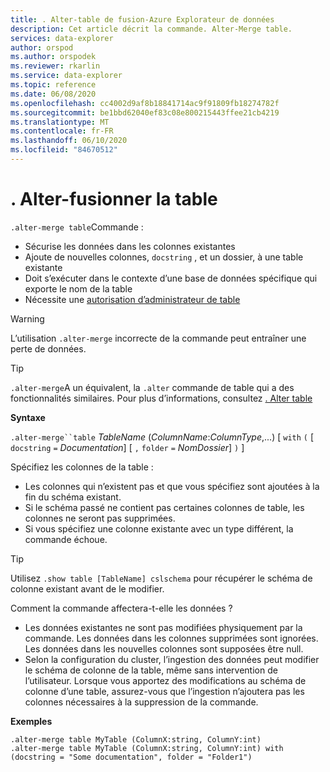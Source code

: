 ```yaml
---
title: . Alter-table de fusion-Azure Explorateur de données
description: Cet article décrit la commande. Alter-Merge table.
services: data-explorer
author: orspod
ms.author: orspodek
ms.reviewer: rkarlin
ms.service: data-explorer
ms.topic: reference
ms.date: 06/08/2020
ms.openlocfilehash: cc4002d9af8b18841714ac9f91809fb18274782f
ms.sourcegitcommit: be1bbd62040ef83c08e800215443ffee21cb4219
ms.translationtype: MT
ms.contentlocale: fr-FR
ms.lasthandoff: 06/10/2020
ms.locfileid: "84670512"
---
```

# <a name="alter-merge-table"></a>. Alter-fusionner la table
 
`.alter-merge table`Commande :

* Sécurise les données dans les colonnes existantes
* Ajoute de nouvelles colonnes, `docstring` , et un dossier, à une table existante
* Doit s’exécuter dans le contexte d’une base de données spécifique qui exporte le nom de la table
* Nécessite une [autorisation d’administrateur de table](../management/access-control/role-based-authorization.md)

> [!WARNING]
> L’utilisation `.alter-merge` incorrecte de la commande peut entraîner une perte de données.

> [!TIP]
> `.alter-merge`A un équivalent, la `.alter` commande de table qui a des fonctionnalités similaires. Pour plus d’informations, consultez [. Alter table](../management/alter-table-command.md)

**Syntaxe**

`.alter-merge``table` *TableName* (*ColumnName*:*ColumnType*,...)  [ `with` `(` [ `docstring` `=` *Documentation*] [ `,` `folder` `=` *NomDossier*] `)` ]

Spécifiez les colonnes de la table :
 * Les colonnes qui n’existent pas et que vous spécifiez sont ajoutées à la fin du schéma existant.
 * Si le schéma passé ne contient pas certaines colonnes de table, les colonnes ne seront pas supprimées.
 * Si vous spécifiez une colonne existante avec un type différent, la commande échoue.

> [!TIP]
> Utilisez `.show table [TableName] cslschema` pour récupérer le schéma de colonne existant avant de le modifier.

Comment la commande affectera-t-elle les données ?
* Les données existantes ne sont pas modifiées physiquement par la commande. Les données dans les colonnes supprimées sont ignorées. Les données dans les nouvelles colonnes sont supposées être null.
* Selon la configuration du cluster, l’ingestion des données peut modifier le schéma de colonne de la table, même sans intervention de l’utilisateur. Lorsque vous apportez des modifications au schéma de colonne d’une table, assurez-vous que l’ingestion n’ajoutera pas les colonnes nécessaires à la suppression de la commande.

**Exemples**

```kusto
.alter-merge table MyTable (ColumnX:string, ColumnY:int) 
.alter-merge table MyTable (ColumnX:string, ColumnY:int) with (docstring = "Some documentation", folder = "Folder1")
```
 

